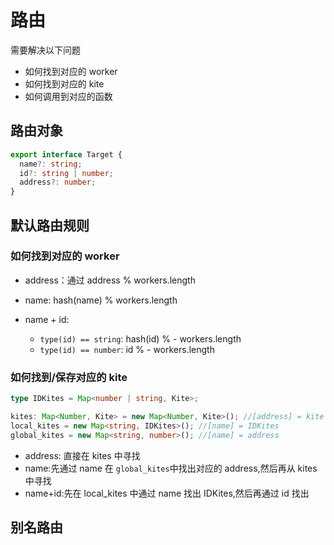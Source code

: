 # 路由

需要解决以下问题

- 如何找到对应的 worker
- 如何找到对应的 kite
- 如何调用到对应的函数

## 路由对象

```typescript
export interface Target {
  name?: string;
  id?: string | number;
  address?: number;
}
```

## 默认路由规则

### 如何找到对应的 worker

- address：通过 address % workers.length
- name: hash(name) % workers.length
- name + id:

  - `type(id) == string`: hash(id) % - workers.length
  - `type(id) == number`: id % - workers.length

### 如何找到/保存对应的 kite

```typescript
type IDKites = Map<number | string, Kite>;

kites: Map<Number, Kite> = new Map<Number, Kite>(); //[address] = kite
local_kites = new Map<string, IDKites>(); //[name] = IDKites
global_kites = new Map<string, number>(); //[name] = address
```

- address: 直接在 kites 中寻找
- name:先通过 name 在 `global_kites`中找出对应的 address,然后再从 kites 中寻找
- name+id:先在 local_kites 中通过 name 找出 IDKites,然后再通过 id 找出

## 别名路由
